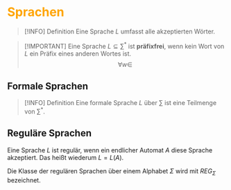 # <font color = "orange">Sprachen</font>

>[!INFO] Definition
>Eine Sprache $L$ umfasst alle akzeptierten Wörter.

>[!IMPORTANT] Eine Sprache $L \subseteq \sum^*$ ist **präfixfrei**, wenn kein Wort von $L$ ein Präfix eines anderen Wortes ist.
>$$
>\forall w \in 
>$$

## Formale Sprachen
>[!INFO] Definition
>Eine formale Sprache $L$ über $\sum$ ist eine Teilmenge von $\sum^*$.

## Reguläre Sprachen
Eine Sprache $L$ ist regulär, wenn ein endlicher Automat $A$ diese Sprache akzeptiert. Das heißt wiederum $L=L(A)$.

Die Klasse der regulären Sprachen über einem Alphabet $\Sigma$ wird mit $REG_\Sigma$ bezeichnet. 